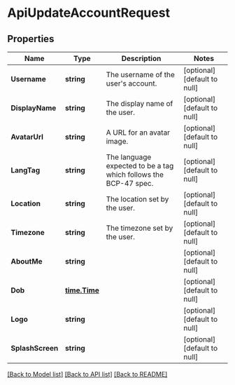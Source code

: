 # ApiUpdateAccountRequest

## Properties
Name | Type | Description | Notes
------------ | ------------- | ------------- | -------------
**Username** | **string** | The username of the user&#39;s account. | [optional] [default to null]
**DisplayName** | **string** | The display name of the user. | [optional] [default to null]
**AvatarUrl** | **string** | A URL for an avatar image. | [optional] [default to null]
**LangTag** | **string** | The language expected to be a tag which follows the BCP-47 spec. | [optional] [default to null]
**Location** | **string** | The location set by the user. | [optional] [default to null]
**Timezone** | **string** | The timezone set by the user. | [optional] [default to null]
**AboutMe** | **string** |  | [optional] [default to null]
**Dob** | [**time.Time**](time.Time.md) |  | [optional] [default to null]
**Logo** | **string** |  | [optional] [default to null]
**SplashScreen** | **string** |  | [optional] [default to null]

[[Back to Model list]](../README.md#documentation-for-models) [[Back to API list]](../README.md#documentation-for-api-endpoints) [[Back to README]](../README.md)


